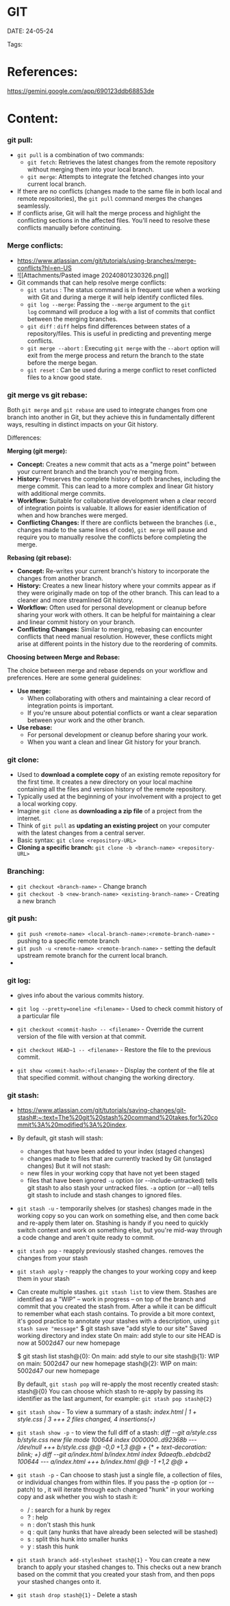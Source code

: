 
# GIT


DATE:  24-05-24


Tags:

# References:

https://gemini.google.com/app/690123ddb68853de




# Content:

### git pull:

- `git pull` is a combination of two commands:
    - `git fetch`: Retrieves the latest changes from the remote repository without merging them into your local branch.
    - `git merge`: Attempts to integrate the fetched changes into your current local branch.
- If there are no conflicts (changes made to the same file in both local and remote repositories), the `git pull` command merges the changes seamlessly.
- If conflicts arise, Git will halt the merge process and highlight the conflicting sections in the affected files. You'll need to resolve these conflicts manually before continuing.

### Merge conflicts:

- https://www.atlassian.com/git/tutorials/using-branches/merge-conflicts?hl=en-US
- ![[Attachments/Pasted image 20240801230326.png]]
- Git commands that can help resolve merge conflicts:
	- `git status` : The status command is in frequent use when a working with Git and during a merge it will help identify conflicted files.
	- `git log --merge`: Passing the `--merge` argument to the `git log` command will produce a log with a list of commits that conflict between the merging branches.
	- `git diff` :  `diff` helps find differences between states of a repository/files. This is useful in predicting and preventing merge conflicts.  
	- `git merge --abort` :  Executing `git merge` with the `--abort` option will exit from the merge process and return the branch to the state before the merge began.
	- `git reset` :  Can be used during a merge conflict to reset conflicted files to a know good state.


### git  merge vs git rebase:

Both `git merge` and `git rebase` are used to integrate changes from one branch into another in Git, but they achieve this in fundamentally different ways, resulting in distinct impacts on your Git history.

Differences:

**Merging (git merge):**

- **Concept:** Creates a new commit that acts as a "merge point" between your current branch and the branch you're merging from.
- **History:** Preserves the complete history of both branches, including the merge commit. This can lead to a more complex and linear Git history with additional merge commits.
- **Workflow:** Suitable for collaborative development when a clear record of integration points is valuable. It allows for easier identification of when and how branches were merged.
- **Conflicting Changes:** If there are conflicts between the branches (i.e., changes made to the same lines of code), `git merge` will pause and require you to manually resolve the conflicts before completing the merge.

**Rebasing (git rebase):**

- **Concept:** Re-writes your current branch's history to incorporate the changes from another branch.
- **History:** Creates a new linear history where your commits appear as if they were originally made on top of the other branch. This can lead to a cleaner and more streamlined Git history.
- **Workflow:** Often used for personal development or cleanup before sharing your work with others. It can be helpful for maintaining a clear and linear commit history on your branch.
- **Conflicting Changes:** Similar to merging, rebasing can encounter conflicts that need manual resolution. However, these conflicts might arise at different points in the history due to the reordering of commits.

**Choosing between Merge and Rebase:**

The choice between merge and rebase depends on your workflow and preferences. Here are some general guidelines:

- **Use merge:**
    - When collaborating with others and maintaining a clear record of integration points is important.
    - If you're unsure about potential conflicts or want a clear separation between your work and the other branch.
- **Use rebase:**
    - For personal development or cleanup before sharing your work.
    - When you want a clean and linear Git history for your branch.

### git clone:

- Used to **download a complete copy** of an existing remote repository for the first time. It creates a new directory on your local machine containing all the files and version history of the remote repository.
- Typically used at the beginning of your involvement with a project to get a local working copy.
- Imagine `git clone` as **downloading a zip file** of a project from the internet.
- Think of `git pull` as **updating an existing project** on your computer with the latest changes from a central server.
- Basic syntax:  `git clone <repository-URL>`
- **Cloning a specific branch:** `git clone -b <branch-name> <repository-URL>`



### Branching:

- `git checkout <branch-name>`  -  Change branch
- `git checkout -b <new-branch-name> <existing-branch-name>`  -  Creating a new branch



### git  push:

- `git push <remote-name> <local-branch-name>:<remote-branch-name>` -  pushing to a specific remote branch
- `git push -u <remote-name> <remote-branch-name>` - setting the default upstream remote branch for the current local branch.
- 

### git log:
- gives info about the various commits history.
  
- `git log --pretty=oneline <filename>` -  Used to check commit history of a particular file
- `git checkout <commit-hash> -- <filename>` -  Override the current version of the file with version at that commit.
- `git checkout HEAD~1 -- <filename>` -  Restore the file to the previous commit.
- `git show <commit-hash>:<filename>` -  Display the content of the file at that specified commit. without changing the working directory.


### git stash:
- https://www.atlassian.com/git/tutorials/saving-changes/git-stash#:~:text=The%20git%20stash%20command%20takes,for%20commit%3A%20modified%3A%20index.
- By default, git stash will stash:
	- changes that have been added to your index (staged changes)
	- changes made to files that are currently tracked by Git (unstaged changes)
  But it will not stash:
	- new files in your working copy that have not yet been staged
	- files that have been ignored
	`-u` option (or --include-untracked) tells git stash to also stash your untracked files.
	`-a` option (or --all) tells git stash to include and stash changes to ignored files.

- `git stash -u`  -  temporarily shelves (or stashes) changes made in the working copy so you can work on something else, and then come back and re-apply them later on. Stashing is handy if you need to quickly switch context and work on something else, but you're mid-way through a code change and aren't quite ready to commit.
- `git stash pop`  -  reapply previously stashed changes. removes the changes from your stash
- `git stash apply`  -  reapply the changes to your working copy and keep them in your stash

- Can create multiple stashes. `git stash list` to view them. Stashes are identified as a "WIP" – work in progress – on top of the branch and commit that you created the stash from. After a while it can be difficult to remember what each stash contains.
  To provide a bit more context, it's good practice to annotate your stashes with a description, using `git stash save "message"`
	$ git stash save "add style to our site"
		Saved working directory and index state On main: add style to our site
		HEAD is now at 5002d47 our new homepage
	
	$ git stash list
		stash@{0}: On main: add style to our site
		stash@{1}: WIP on main: 5002d47 our new homepage
		stash@{2}: WIP on main: 5002d47 our new homepage
  
  By default, `git stash pop` will re-apply the most recently created stash: stash@{0}
  You can choose which stash to re-apply by passing its identifier as the last argument, for example: `git stash pop stash@{2}`

- `git stash show`  -  To view a summary of a stash:
	  	*index.html | 1 +*
		*style.css | 3 +++*
		*2 files changed, 4 insertions(+)*
- `git stash show -p`  -  to view the full diff of a stash:
		*diff --git a/style.css b/style.css*
		*new file mode 100644*
		*index 0000000..d92368b*
		*--- /dev/null*
		*+++ b/style.css*
		*@@ -0,0 +1,3 @@*
		*+* {*
		*+  text-decoration: blink;*
		*+}*
		*diff --git a/index.html b/index.html*
		*index 9daeafb..ebdcbd2 100644*
		*--- a/index.html*
		*+++ b/index.html*
		*@@ -1 +1,2 @@*
		*+<link rel="stylesheet" href="style.css"/>*

- `git stash -p`  -  Can choose to stash just a single file, a collection of files, or individual changes from within files. If you pass the -p option (or --patch) to , it will iterate through each changed "hunk" in your working copy and ask whether you wish to stash it:
	- / : search for a hunk by regex
	- ? : help
	- n : don't stash this hunk
	- q : quit (any hunks that have already been selected will be stashed)
	- s : split this hunk into smaller hunks
	- y : stash this hunk
- `git stash branch add-stylesheet stash@{1}`  -  You can create a new branch to apply your stashed changes to. This checks out a new branch based on the commit that you created your stash from, and then pops your stashed changes onto it.
- `git stash drop stash@{1}`  -  Delete a stash




